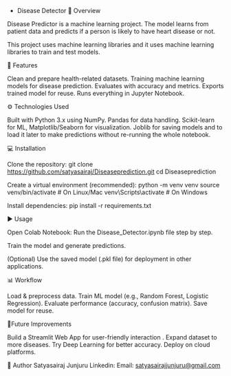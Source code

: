 - Disease Detector 📌 Overview

Disease Predictor is a machine learning project. The model learns from patient data and predicts if a person is likely to have heart disease or not.

This project uses machine learning libraries and it uses machine learning libraries to train and test models.

🚀 Features

Clean and prepare health-related datasets.
Training machine learning models for disease prediction.
Evaluates with accuracy and metrics.
Exports trained model for reuse.
Runs everything in Jupyter Notebook.

⚙️ Technologies Used 

Built with Python 3.x using NumPy.
Pandas for data handling.
Scikit-learn for ML, Matplotlib/Seaborn for visualization.
Joblib for saving models and to load it later to make predictions without re-running the whole notebook.

 💻 Installation 

Clone the repository: git clone https://github.com/satyasairaj/Diseaseprediction.git
cd Diseaseprediction 

Create a virtual environment (recommended): python -m venv venv
source venv/bin/activate    # On Linux/Mac
venv\Scripts\activate       # On Windows

Install dependencies: pip install -r requirements.txt

▶️ Usage 

Open Colab Notebook: Run the Disease_Detector.ipynb file step by step.

Train the model and generate predictions.

(Optional) Use the saved model (.pkl file) for deployment in other applications.

📊 Workflow

Load & preprocess data. Train ML model (e.g., Random Forest, Logistic Regression). Evaluate performance (accuracy, confusion matrix). Save model for reuse.

 🔮Future Improvements

Build a Streamlit Web App for user-friendly interaction . Expand dataset to more diseases. Try Deep Learning for better accuracy. Deploy on cloud platforms.

📜 Author 
Satyasairaj Junjuru 
Linkedin: 
Email: satyasairajjunjuru@gmail.com










